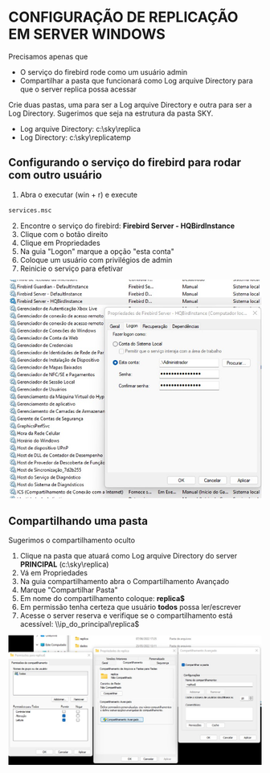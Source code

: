 # CONFIGURAÇÃO DE REPLICAÇÃO EM SERVER WINDOWS

Precisamos apenas que 
- O serviço do firebird rode como um usuário admin
- Compartilhar a pasta que funcionará como Log arquive Directory para que o server replica possa acessar

Crie duas pastas, uma para ser a Log arquive Directory e outra para ser a Log Directory. Sugerimos que seja na estrutura da pasta SKY.
- Log arquive Directory: c:\sky\replica
- Log Directory: c:\sky\replicatemp

## Configurando o serviço do firebird para rodar com outro usuário

1. Abra o executar (win + r) e execute

```cmd
services.msc
```

2. Encontre o serviço do firebird: **Firebird Server - HQBirdInstance**
3. Clique com o botão direito
4. Clique em Propriedades
5. Na guia "Logon" marque a opção "esta conta"
6. Coloque um usuário com privilégios de admin 
7. Reinicie o serviço para efetivar

![services](https://github.com/TI-SKY/replica-configuracao/blob/main/imagens_e_anexos/services.jpg?raw=true)

## Compartilhando uma pasta

Sugerimos o compartilhamento oculto

1. Clique na pasta que atuará como Log arquive Directory do server **PRINCIPAL** (c:\sky\replica)
2. Vá em Propriedades
3. Na guia compartilhamento abra o Compartilhamento Avançado
4. Marque "Compartilhar Pasta"
5. Em nome do compartilhamento coloque: **replica$**
6. Em permissão tenha certeza que usuário **todos** possa ler/escrever
7. Acesse o server reserva e verifique se o compartilhamento está acessível: \\\ip_do_principal\replica$

![share](https://github.com/TI-SKY/replica-configuracao/blob/main/imagens_e_anexos/compartilhamentoo.jpg?raw=true)
